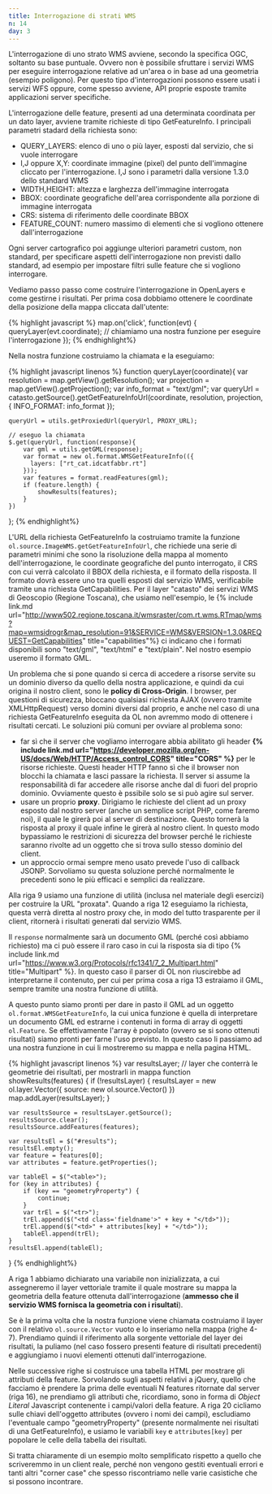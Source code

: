 ```yaml
---
title: Interrogazione di strati WMS
n: 14
day: 3
---
```

L'interrogazione di uno strato WMS avviene, secondo la specifica OGC, soltanto su base puntuale. Ovvero non è possibile sfruttare i servizi WMS per eseguire interrogazione relative ad un'area o in base ad una geometria (esempio poligono). Per questo tipo d'interrogazioni possono essere usati i servizi WFS oppure, come spesso avviene, API proprie esposte tramite applicazioni server specifiche.

L'interrogazione delle feature, presenti ad una determinata coordinata per un dato layer, avviene tramite richieste di tipo GetFeatureInfo. I principali parametri stadard della richiesta sono:

* QUERY_LAYERS: elenco di uno o più layer, esposti dal servizio, che si vuole interrogare
* I,J oppure X,Y: coordinate immagine (pixel) del punto dell'immagine cliccato per l'interrogazione. I,J sono i parametri dalla versione 1.3.0 dello standard WMS
* WIDTH,HEIGHT: altezza e larghezza dell'immagine interrogata
* BBOX: coordinate geografiche dell'area corrispondente alla porzione di immagine interrogata
* CRS: sistema di riferimento delle coordinate BBOX
* FEATURE_COUNT: numero massimo di elementi che si vogliono ottenere dall'interrogazione

Ogni server cartografico poi aggiunge ulteriori parametri custom, non standard, per specificare aspetti dell'interrogazione non previsti dallo standard, ad esempio per impostare filtri sulle feature che si vogliono interrogare.

Vediamo passo passo come costruire l'interrogazione in OpenLayers e come gestirne i risultati.
Per prima cosa dobbiamo ottenere le coordinate della posizione della mappa cliccata dall'utente:

{% highlight javascript %}
map.on('click', function(evt) {
    queryLayer(evt.coordinate); // chiamiamo una nostra funzione per eseguire l'interrogazione
});
{% endhighlight%}

Nella nostra funzione costruiamo la chiamata e la eseguiamo:

{% highlight javascript linenos %}
function queryLayer(coordinate){
    var resolution = map.getView().getResolution();
    var projection = map.getView().getProjection();
    var info_format = "text/gml";
    var queryUrl = catasto.getSource().getGetFeatureInfoUrl(coordinate, resolution, projection, {
        INFO_FORMAT: info_format
    });

    queryUrl = utils.getProxiedUrl(queryUrl, PROXY_URL);
    
    // eseguo la chiamata
    $.get(queryUrl, function(response){
        var gml = utils.getGML(response);
        var format = new ol.format.WMSGetFeatureInfo(({
          layers: ["rt_cat.idcatfabbr.rt"]
        }));
        var features = format.readFeatures(gml);
        if (feature.length) {
            showResults(features);
        }
    })
};
{% endhighlight%}

L'URL della richiesta GetFeatureInfo la costruiamo tramite la funzione `ol.source.ImageWMS.getGetFeatureInfoUrl`, che richiede una serie di parametri minimi che sono la risoluzione della mappa al momento dell'interrogazione, le coordinate geografiche del punto interrogato, il CRS con cui verrà calcolato il BBOX della richiesta, e il formato della risposta. Il formato dovrà essere uno tra quelli esposti dal servizio WMS, verificabile tramite una richiesta GetCapabilities. Per il layer "catasto" dei servizi WMS di Geoscopio (Regione Toscana), che usiamo nell'esempio, le {% include link.md url="http://www502.regione.toscana.it/wmsraster/com.rt.wms.RTmap/wms?map=wmsidrogr&map_resolution=91&SERVICE=WMS&VERSION=1.3.0&REQUEST=GetCapabilities" title="capabilities"%} ci indicano che i formati disponibili sono "text/gml", "text/html" e "text/plain". Nel nostro esempio useremo il formato GML.

Un problema che si pone quando si cerca di accedere a risorse servite su un dominio diverso da quello della nostra applicazione, e quindi da cui origina il nostro client, sono le **policy di Cross-Origin**. I browser, per questioni di sicurezza, bloccano qualsiasi richiesta AJAX (ovvero tramite XMLHttpRequest) verso domini diversi dal proprio, e anche nel caso di una richiesta GetFeatureInfo eseguita da OL non avremmo modo di ottenere i risultati cercati.
Le soluzioni più comuni per ovviare al problema sono:

* far sì che il server che vogliamo interrogare abbia abilitato gli header **{% include link.md url="https://developer.mozilla.org/en-US/docs/Web/HTTP/Access_control_CORS" title="CORS" %}** per le risorse richieste. Questi header HTTP fanno sì che il browser non blocchi la chiamata e lasci passare la richiesta. Il server si assume la responsabilità di far accedere alle risorse anche dal di fuori del proprio dominio. Ovviamente questo è pssibile solo se si può agire sul server.
* usare un proprio **proxy**. Dirigiamo le richieste del client ad un proxy esposto dal nostro server (anche un semplice script PHP, come faremo noi), il quale le girerà poi al server di destinazione. Questo tornerà la risposta al proxy il quale infine le girerà al nostro client. In questo modo bypassiamo le restrizioni di sicurezza del browser perché le richieste saranno rivolte ad un oggetto che si trova sullo stesso dominio del client.
* un approccio ormai sempre meno usato prevede l'uso di callback JSONP. Sorvoliamo su questa soluzione perché normalmente le precedenti sono le più efficaci e semplici da realizzare.

Alla riga 9 usiamo una funzione di utilità (inclusa nel materiale degli esercizi) per costruire la URL "proxata". Quando a riga 12 eseguiamo la richiesta, questa verrà diretta al nostro proxy che, in modo del tutto trasparente per il client, ritornerà i risultati generati dal servizio WMS.

Il `response` normalmente sarà un documento GML (perché così abbiamo richiesto) ma ci può essere il raro caso in cui la risposta sia di tipo {% include link.md url="https://www.w3.org/Protocols/rfc1341/7_2_Multipart.html" title="Multipart" %}. In questo caso il parser di OL non riuscirebbe ad interpretarne il contenuto, per cui per prima cosa a riga 13 estraiamo il GML, sempre tramite una nostra funzione di utilità.

A questo punto siamo pronti per dare in pasto il GML ad un oggetto `ol.format.WMSGetFeatureInfo`, la cui unica funzione è quella di interpretare un documento GML ed estrarne i contenuti in forma di array di oggetti `ol.Feature`.
Se effettivamente l'array è popolato (ovvero se si sono ottenuti risultati) siamo pronti per farne l'uso previsto. In questo caso li passiamo ad una nostra funzione in cui li mostreremo su mappa e nella pagina HTML.

{% highlight javascript linenos %}
var resultsLayer; // layer che conterrà le geometrie dei risultati, per mostrarli in mappa
function showResults(features) {
    if (!resultsLayer) {
        resultsLayer = new ol.layer.Vector({
            source: new ol.source.Vector()
        })
        map.addLayer(resultsLayer);
    }
    
    var resultsSource = resultsLayer.getSource();
    resultsSource.clear();
    resultsSource.addFeatures(features);

    var resultsEl = $("#results");
    resultsEl.empty();
    var feature = features[0];
    var attributes = feature.getProperties();
    
    var tableEl = $("<table>");
    for (key in attributes) {
        if (key == "geometryProperty") {
            continue;
        }
        var trEl = $("<tr>");
        trEl.append($("<td class='fieldname'>" + key + "</td>"));
        trEl.append($("<td>" + attributes[key] + "</td>"));
        tableEl.append(trEl);
    }
    resultsEl.append(tableEl);
}
{% endhighlight%}

A riga 1 abbiamo dichiarato una variabile non inizializzata, a cui assegneremo il layer vettoriale tramite il quale mostrare su mappa la geometria della feature ottenuta dall'interrogazione (**ammesso che il servizio WMS fornisca la geometria con i risultati**). 

Se è la prima volta che la nostra funzione viene chiamata costruiamo il layer con il relativo `ol.source.Vector` vuoto e lo inseriamo nella mappa (righe 4-7).
Prendiamo quindi il riferimento alla sorgente vettoriale del layer dei risultati, la puliamo (nel caso fossero presenti feature di risultati precedenti) e aggiungiamo i nuovi elementi ottenuti dall'interrogazione.

Nelle successive righe si costruisce una tabella HTML per mostrare gli attributi della feature. Sorvolando sugli aspetti relativi a jQuery, quello che facciamo è prendere la prima delle eventuali N features ritornate dal server (riga 16), ne prendiamo gli attributi che, ricordiamo, sono in forma di _Object Literal_ Javascript contenente i campi/valori della feature. A riga 20 cicliamo sulle chiavi dell'oggetto attributes (ovvero i nomi dei campi), escludiamo l'eventuale campo "geometryProperty" (presente normalmente nei risultati di una GetFeatureInfo), e usiamo le variabili `key` e `attributes[key]` per popolare le celle della tabella dei risultati.

Si tratta chiaramente di un esempio molto semplificato rispetto a quello che scriveremmo in un client reale, perché non vengono gestiti eventuali errori e tanti altri "corner case" che spesso riscontriamo nelle varie casistiche che si possono incontrare.